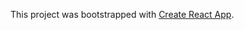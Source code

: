 This project was bootstrapped with [Create React App](https://github.com/facebook/create-react-app).

## 